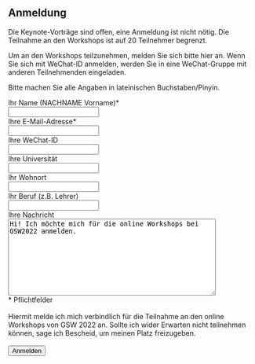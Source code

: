 ## Anmeldung

Die Keynote-Vorträge sind offen, eine Anmeldung ist nicht nötig. Die Teilnahme an den Workshops ist auf 20 Teilnehmer begrenzt. 

Um an den Workshops teilzunehmen, melden Sie sich bitte hier an. Wenn Sie sich mit WeChat-ID anmelden, werden Sie in eine WeChat-Gruppe mit anderen Teilnehmenden eingeladen.

Bitte machen Sie alle Angaben in lateinischen Buchstaben/Pinyin.

<form
  action="https://formspree.io/f/mpznqydk"
  method="POST">
  <label>
    Ihr Name (NACHNAME Vorname)*<br>
    <input type="text" name="Name" required>
  </label>
  <br>
  <label>
    Ihre E-Mail-Adresse*<br>
    <input type="text" name="Email" required>
  </label>
  <br>
  <label>
    Ihre WeChat-ID<br>
    <input type="text" name="WeChat">
  </label>
  <br>
  <label>
    Ihre Universität<br>
    <input type="text" name="Universitaet">
  </label>
  <br>
  <label>
    Ihr Wohnort<br>
    <input type="text" name="Wohnort">
  </label>
  <br>
  <label>
    Ihr Beruf (z.B. Lehrer)<br>
    <input type="text" name="Beruf">
  </label>
  <br>
  <label>
    Ihre Nachricht<br>
    <textarea cols="50" rows="10" name="Nachricht">Hi! Ich möchte mich für die online Workshops bei GSW2022 anmelden.</textarea>
  </label>
  <br>
    * Pflichtfelder
  <br>
  <br>
  Hiermit melde ich mich verbindlich für die Teilnahme an den online Workshops von GSW 2022 an. Sollte ich wider Erwarten nicht teilnehmen können, sage ich Bescheid, um meinen Platz freizugeben.
  <br>
  <br>
  <label>
    <button type="submit">Anmelden</button>
  </label>
</form>